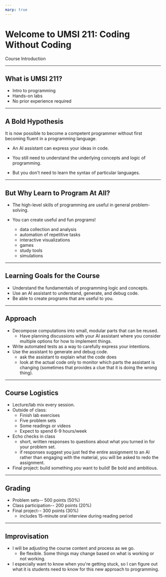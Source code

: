 ```yaml
---
marp: true
---
```


# Welcome to UMSI 211: Coding Without Coding
Course Introduction

---

## What is UMSI 211?
- Intro to programming
- Hands-on labs
- No prior experience required

---

## A Bold Hypothesis

It is now possible to become a competent programmer without first becoming fluent in a programming language.

- An AI assistant can express your ideas in code.

- You still need to understand the underlying concepts and logic of programming.

- But you don't need to learn the syntax of particular languages.

---

## But Why Learn to Program At All?

- The high-level skills of programming are useful in general problem-solving.

- You can create useful and fun programs!
  - data collection and analysis
  - automation of repetitive tasks
  - interactive visualizations
  - games
  - study tools
  - simulations

---

## Learning Goals for the Course

- Understand the fundamentals of programming logic and concepts.
- Use an AI assistant to understand, generate, and debug code.
- Be able to create programs that are useful to you.

---

## Approach

- Decompose computations into small, modular parts that can be reused.
   - Have planning discussions with your AI assistant where you consider multiple options for how to implement things.
- Write automated tests as a way to carefully express your intentions.
- Use the assistant to generate and debug code.
    - ask the assistant to explain what the code does
    - look at the actual code only to monitor which parts the assistant is changing (sometimes that provides a clue that it is doing the wrong thing).

---
## Course Logistics

- Lecture/lab mix every session.
- Outside of class:
    - Finish lab exercises
    - Five problem sets 
    - Some readings or videos
    - Expect to spend 6-9 hours/week
- Echo checks in class
    - short, written responses to questions about what you turned in for your problem set.
    - if responses suggest you just fed the entire assignment to an AI rather than engaging with the material, you will be asked to redo the assignment.
- Final project: build something *you* want to build! Be bold and ambitious.

---
## Grading

- Problem sets-- 500 points (50%)
- Class participation-- 200 points (20%)
- Final project-- 300 points (30%)
    - includes 15-minute oral interview during reading period

---
## Improvisation

- I will be adjusting the course content and process as we go.
    - Be flexible. Some things may change based on what is working or not working.
- I especially want to know when you're getting stuck, so I can figure out what it is students need to know for this new approach to programming.

